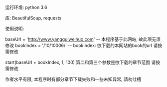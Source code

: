 
运行环境: python 3.6

库: BeautifulSoup, requests


使用说明:

baseUrl = 'http://www.yangguiweihuo.com' -- 本程序基于此网站, 故此项无须修改
bookIndex = '/10/10006/' -- bookIndex: 欲下载的本网站的book的url 请按需修改

start(baseUrl + bookIndex, 1, 100)
第二和第三个参数是欲下载的章节范围 请按需修改

作者水平有限, 本程序时有部分章节下载失败和一些未知异常, 请勿吐槽
